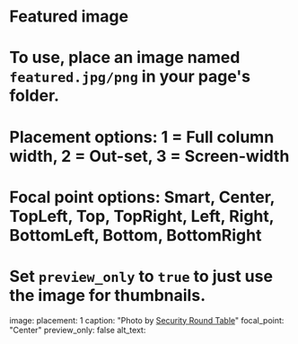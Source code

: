 # Featured image
# To use, place an image named `featured.jpg/png` in your page's folder.
# Placement options: 1 = Full column width, 2 = Out-set, 3 = Screen-width
# Focal point options: Smart, Center, TopLeft, Top, TopRight, Left, Right, BottomLeft, Bottom, BottomRight
# Set `preview_only` to `true` to just use the image for thumbnails.
image:
  placement: 1
  caption: "Photo by [Security Round Table](https://www.securityroundtable.org/the-growing-role-of-machine-learning-in-cybersecurity/)"
  focal_point: "Center"
  preview_only: false
  alt_text: 
 

